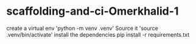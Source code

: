 # scaffolding-and-ci-Omerkhalid-1
create a virtual env 'python -m venv .venv'
Source it 'source .venv/bin/activate'
install the dependencies pip install -r requirements.txt